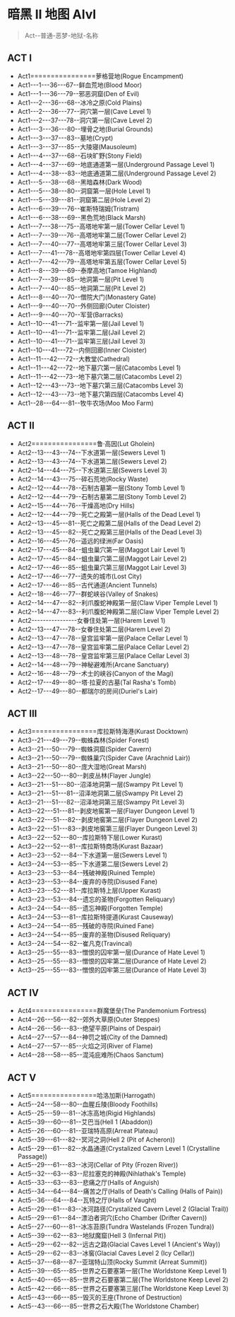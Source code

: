 # 暗黑 II 地图 Alvl

> Act--普通-恶梦-地狱-名称

## ACT I

- Act1================萝格营地(Rogue Encampment)
- Act1---1---36---67--鲜血荒地(Blood Moor)
- Act1---1---36---79--邪恶洞窟(Den of Evil)
- Act1---2---36---68--冰冷之原(Cold Plains)
- Act1---2---36---77--洞穴第一层(Cave Level 1)
- Act1---2---37---78--洞穴第一层(Cave Level 2)
- Act1---3---36---80--埋骨之地(Burial Grounds)
- Act1---3---37---83--墓地(Crypt)
- Act1---3---37---85--大陵寝(Mausoleum)
- Act1---4---37---68--石块旷野(Stony Field)
- Act1---4---37---69--地底通道第一层(Underground Passage Level 1)
- Act1---4---38---83--地底通道第二层(Underground Passage Level 2)
- Act1---5---38---68--黑暗森林(Dark Wood)
- Act1---5---38---80--洞窟第一层(Hole Level 1)
- Act1---5---39---81--洞窟第二层(Hole Level 2)
- Act1---6---39---76--崔斯特瑞姆(Tristram)
- Act1---6---38---69--黑色荒地(Black Marsh)
- Act1---7---38---75--高塔地牢第一层(Tower Cellar Level 1)
- Act1---7---39---76--高塔地牢第二层(Tower Cellar Level 2)
- Act1---7---40---77--高塔地牢第三层(Tower Cellar Level 3)
- Act1---7---41---78--高塔地牢第四层(Tower Cellar Level 4)
- Act1---7---42---79--高塔地牢第五层(Tower Cellar Level 5)
- Act1---8---39---69--泰摩高地(Tamoe Highland)
- Act1---7---39---85--地洞第一层(Pit Level 1)
- Act1---7---40---85--地洞第二层(Pit Level 2)
- Act1---8---40---70--僧院大门(Monastery Gate)
- Act1---9---40---70--外侧回廊(Outer Cloister)
- Act1---9---40---70--军营(Barracks)
- Act1--10---41---71--监牢第一层(Jail Level 1)
- Act1--10---41---71--监牢第二层(Jail Level 2)
- Act1--10---41---71--监牢第三层(Jail Level 3)
- Act1--10---41---72--内侧回廊(Inner Cloister)
- Act1--11---42---72--大教堂(Cathedral)
- Act1--11---42---72--地下墓穴第一层(Catacombs Level 1)
- Act1--11---42---73--地下墓穴第二层(Catacombs Level 2)
- Act1--12---43---73--地下墓穴第三层(Catacombs Level 3)
- Act1--12---43---73--地下墓穴第四层(Catacombs Level 4)
- Act1--28---64---81--牧牛农场(Moo Moo Farm)

## ACT II

- Act2================鲁‧高因(Lut Gholein)
- Act2--13---43---74--下水道第一层(Sewers Level 1)
- Act2--13---43---74--下水道第二层(Sewers Level 2)
- Act2--14---44---75--下水道第三层(Sewers Level 3)
- Act2--14---43---75--碎石荒地(Rocky Waste)
- Act2--12---44---78--石制古墓第一层(Stony Tomb Level 1)
- Act2--12---44---79--石制古墓第二层(Stony Tomb Level 2)
- Act2--15---44---76--干燥高地(Dry Hills)
- Act2--12---44---79--死亡之殿第一层(Halls of the Dead Level 1)
- Act2--13---45---81--死亡之殿第二层(Halls of the Dead Level 2)
- Act2--13---45---82--死亡之殿第三层(Halls of the Dead Level 3)
- Act2--16---45---76--遥远的绿洲(Far Oasis)
- Act2--17---45---84--蛆虫巢穴第一层(Maggot Lair Level 1)
- Act2--17---45---84--蛆虫巢穴第二层(Maggot Lair Level 2)
- Act2--17---46---85--蛆虫巢穴第三层(Maggot Lair Level 3)
- Act2--17---46---77--遗失的城市(Lost City)
- Act2--17---46---85--古代通道(Ancient Tunnels)
- Act2--18---46---77--群蛇峡谷(Valley of Snakes)
- Act2--14---47---82--利爪腹蛇神殿第一层(Claw Viper Temple Level 1)
- Act2--14---47---83--利爪腹蛇神殿第二层(Claw Viper Temple Level 2)
- Act2----------------女眷住处第一层(Harem Level 1)
- Act2--13---47---78--女眷住处第二层(Harem Level 2)
- Act2--13---47---78--皇宫监牢第一层(Palace Cellar Level 1)
- Act2--13---47---78--皇宫监牢第二层(Palace Cellar Level 2)
- Act2--13---48---78--皇宫监牢第三层(Palace Cellar Level 3)
- Act2--14---48---79--神秘避难所(Arcane Sanctuary)
- Act2--16---48---79--术士的峡谷(Canyon of the Magi)
- Act2--17---49---80--塔‧拉夏的古墓(Tal Rasha's Tomb)
- Act2--17---49---80--都瑞尔的房间(Duriel's Lair)

## ACT III

- Act3================库拉斯特海港(Kurast Docktown)
- Act3--21---49---79--蜘蛛森林(Spider Forest)
- Act3--21---50---79--蜘蛛洞窟(Spider Cavern)
- Act3--21---50---79--蜘蛛巢穴(Spider Cave (Arachnid Lair))
- Act3--21---50---80--庞大湿地(Great Marsh)
- Act3--22---50---80--剥皮丛林(Flayer Jungle)
- Act3--21---51---80--沼泽地洞第一层(Swampy Pit Level 1)
- Act3--21---51---81--沼泽地洞第二层(Swampy Pit Level 2)
- Act3--21---51---82--沼泽地洞第三层(Swampy Pit Level 3)
- Act3--22---51---81--剥皮地窖第一层(Flayer Dungeon Level 1)
- Act3--22---51---82--剥皮地窖第二层(Flayer Dungeon Level 2)
- Act3--22---51---83--剥皮地窖第三层(Flayer Dungeon Level 3)
- Act3--22---52---80--库拉斯特下层(Lower Kurast)
- Act3--22---52---81--库拉斯特商场(Kurast Bazaar)
- Act3--23---52---84--下水道第一层(Sewers Level 1)
- Act3--24---53---85--下水道第二层(Sewers Level 2)
- Act3--23---53---84--残破神殿(Ruined Temple)
- Act3--23---53---84--废弃的寺院(Disused Fane)
- Act3--23---52---81--库拉斯特上层(Upper Kurast)
- Act3--23---53---84--遗忘的圣物(Forgotten Reliquary)
- Act3--24---54---85--遗忘神殿(Forgotten Temple)
- Act3--24---53---81--库拉斯特提道(Kurast Causeway)
- Act3--24---54---85--残破的寺院(Ruined Fane)
- Act3--24---54---85--废弃的圣物(Disused Reliquary)
- Act3--24---54---82--崔凡克(Travincal)
- Act3--25---55---83--憎恨的囚牢第一层(Durance of Hate Level 1)
- Act3--25---55---83--憎恨的囚牢第二层(Durance of Hate Level 2)
- Act3--25---55---83--憎恨的囚牢第三层(Durance of Hate Level 3)

## ACT IV

- Act4================群魔堡垒(The Pandemonium Fortress)
- Act4--26---56---82--郊外大草原(Outer Steppes)
- Act4--26---56---83--绝望平原(Plains of Despair)
- Act4--27---57---84--神罚之城(City of the Damned)
- Act4--27---57---85--火焰之河(River of Flame)
- Act4--28---58---85--混沌庇难所(Chaos Sanctum)

## ACT V

- Act5================哈洛加斯(Harrogath)
- Act5--24---58---80--血腥丘陵(Bloody Foothills)
- Act5--25---59---81--冰冻高地(Rigid Highlands)
- Act5--39---60---81--艾巴当(Hell 1 (Abaddon))
- Act5--26---60---81--亚瑞特高原(Arreat Plateau)
- Act5--39---61---82--冥河之洞(Hell 2 (Pit of Acheron))
- Act5--29---61---82--水晶通道(Crystalized Cavern Level 1 (Crystalline Passage))
- Act5--29---61---83--冰河(Cellar of Pity (Frozen River))
- Act5--32---63---83--尼拉塞克的神殿(Nihlathak's Temple)
- Act5--33---63---83--悲痛之厅(Halls of Anguish)
- Act5--34---64---84--痛苦之厅(Halls of Death's Calling (Halls of Pain))
- Act5--36---64---84--瓦特之厅(Halls of Vaught)
- Act5--29---61---83--冰河路径(Crystalized Cavern Level 2 (Glacial Trail))
- Act5--29---61---84--漂泊者洞穴(Echo Chamber (Drifter Cavern))
- Act5--27---60---81--冰冻苔原(Tundra Wastelands (Frozen Tundra))
- Act5--39---62---83--地狱魔窟(Hell 3 (Infernal Pit))
- Act5--29---62---82--远古之路(Glacial Caves Level 1 (Ancient's Way))
- Act5--29---62---83--冰窖(Glacial Caves Level 2 (Icy Cellar))
- Act5--37---68---87--亚瑞特山顶(Rocky Summit (Arreat Summit))
- Act5--39---65---85--世界之石要塞第一层(The Worldstone Keep Level 1)
- Act5--40---65---85--世界之石要塞第二层(The Worldstone Keep Level 2)
- Act5--42---66---85--世界之石要塞第三层(The Worldstone Keep Level 3)
- Act5--43---66---85--毁灭的王座(Throne of Destruction)
- Act5--43---66---85--世界之石大殿(The Worldstone Chamber)
